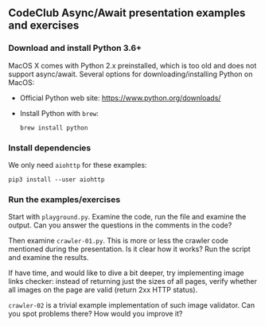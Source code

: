 
## CodeClub Async/Await presentation examples and exercises

### Download and install Python 3.6+

MacOS X comes with Python 2.x preinstalled, which is too old and does
not support async/await. Several options for downloading/installing 
Python on MacOS:

* Official Python web site:
  <https://www.python.org/downloads/>
  
* Install Python with `brew`:
  ```
  brew install python
  ```


### Install dependencies
We only need `aiohttp` for these examples:
```
pip3 install --user aiohttp
```

### Run the examples/exercises

Start with `playground.py`. Examine the code, run the file and examine
the output. Can you answer the questions in the comments in the code?

Then examine `crawler-01.py`. This is more or less the crawler code
mentioned during the presentation. Is it clear how it works? Run the
script and examine the results.

If have time, and would like to dive a bit deeper, try implementing
image links checker: instead of returning just the sizes of all pages,
verify whether all images on the page are valid (return 2xx HTTP status).

`crawler-02` is a trivial example implementation of such image validator.
Can you spot problems there? How would you improve it?
 
